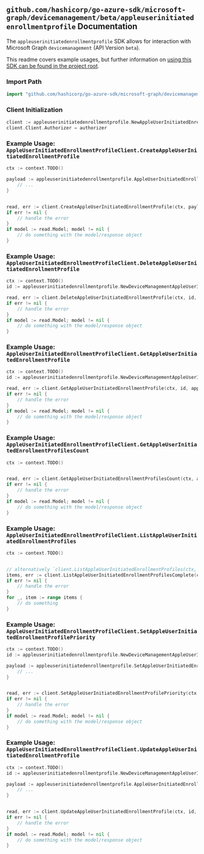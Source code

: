 
## `github.com/hashicorp/go-azure-sdk/microsoft-graph/devicemanagement/beta/appleuserinitiatedenrollmentprofile` Documentation

The `appleuserinitiatedenrollmentprofile` SDK allows for interaction with Microsoft Graph `devicemanagement` (API Version `beta`).

This readme covers example usages, but further information on [using this SDK can be found in the project root](https://github.com/hashicorp/go-azure-sdk/tree/main/docs).

### Import Path

```go
import "github.com/hashicorp/go-azure-sdk/microsoft-graph/devicemanagement/beta/appleuserinitiatedenrollmentprofile"
```


### Client Initialization

```go
client := appleuserinitiatedenrollmentprofile.NewAppleUserInitiatedEnrollmentProfileClientWithBaseURI("https://graph.microsoft.com")
client.Client.Authorizer = authorizer
```


### Example Usage: `AppleUserInitiatedEnrollmentProfileClient.CreateAppleUserInitiatedEnrollmentProfile`

```go
ctx := context.TODO()

payload := appleuserinitiatedenrollmentprofile.AppleUserInitiatedEnrollmentProfile{
	// ...
}


read, err := client.CreateAppleUserInitiatedEnrollmentProfile(ctx, payload, appleuserinitiatedenrollmentprofile.DefaultCreateAppleUserInitiatedEnrollmentProfileOperationOptions())
if err != nil {
	// handle the error
}
if model := read.Model; model != nil {
	// do something with the model/response object
}
```


### Example Usage: `AppleUserInitiatedEnrollmentProfileClient.DeleteAppleUserInitiatedEnrollmentProfile`

```go
ctx := context.TODO()
id := appleuserinitiatedenrollmentprofile.NewDeviceManagementAppleUserInitiatedEnrollmentProfileID("appleUserInitiatedEnrollmentProfileId")

read, err := client.DeleteAppleUserInitiatedEnrollmentProfile(ctx, id, appleuserinitiatedenrollmentprofile.DefaultDeleteAppleUserInitiatedEnrollmentProfileOperationOptions())
if err != nil {
	// handle the error
}
if model := read.Model; model != nil {
	// do something with the model/response object
}
```


### Example Usage: `AppleUserInitiatedEnrollmentProfileClient.GetAppleUserInitiatedEnrollmentProfile`

```go
ctx := context.TODO()
id := appleuserinitiatedenrollmentprofile.NewDeviceManagementAppleUserInitiatedEnrollmentProfileID("appleUserInitiatedEnrollmentProfileId")

read, err := client.GetAppleUserInitiatedEnrollmentProfile(ctx, id, appleuserinitiatedenrollmentprofile.DefaultGetAppleUserInitiatedEnrollmentProfileOperationOptions())
if err != nil {
	// handle the error
}
if model := read.Model; model != nil {
	// do something with the model/response object
}
```


### Example Usage: `AppleUserInitiatedEnrollmentProfileClient.GetAppleUserInitiatedEnrollmentProfilesCount`

```go
ctx := context.TODO()


read, err := client.GetAppleUserInitiatedEnrollmentProfilesCount(ctx, appleuserinitiatedenrollmentprofile.DefaultGetAppleUserInitiatedEnrollmentProfilesCountOperationOptions())
if err != nil {
	// handle the error
}
if model := read.Model; model != nil {
	// do something with the model/response object
}
```


### Example Usage: `AppleUserInitiatedEnrollmentProfileClient.ListAppleUserInitiatedEnrollmentProfiles`

```go
ctx := context.TODO()


// alternatively `client.ListAppleUserInitiatedEnrollmentProfiles(ctx, appleuserinitiatedenrollmentprofile.DefaultListAppleUserInitiatedEnrollmentProfilesOperationOptions())` can be used to do batched pagination
items, err := client.ListAppleUserInitiatedEnrollmentProfilesComplete(ctx, appleuserinitiatedenrollmentprofile.DefaultListAppleUserInitiatedEnrollmentProfilesOperationOptions())
if err != nil {
	// handle the error
}
for _, item := range items {
	// do something
}
```


### Example Usage: `AppleUserInitiatedEnrollmentProfileClient.SetAppleUserInitiatedEnrollmentProfilePriority`

```go
ctx := context.TODO()
id := appleuserinitiatedenrollmentprofile.NewDeviceManagementAppleUserInitiatedEnrollmentProfileID("appleUserInitiatedEnrollmentProfileId")

payload := appleuserinitiatedenrollmentprofile.SetAppleUserInitiatedEnrollmentProfilePriorityRequest{
	// ...
}


read, err := client.SetAppleUserInitiatedEnrollmentProfilePriority(ctx, id, payload, appleuserinitiatedenrollmentprofile.DefaultSetAppleUserInitiatedEnrollmentProfilePriorityOperationOptions())
if err != nil {
	// handle the error
}
if model := read.Model; model != nil {
	// do something with the model/response object
}
```


### Example Usage: `AppleUserInitiatedEnrollmentProfileClient.UpdateAppleUserInitiatedEnrollmentProfile`

```go
ctx := context.TODO()
id := appleuserinitiatedenrollmentprofile.NewDeviceManagementAppleUserInitiatedEnrollmentProfileID("appleUserInitiatedEnrollmentProfileId")

payload := appleuserinitiatedenrollmentprofile.AppleUserInitiatedEnrollmentProfile{
	// ...
}


read, err := client.UpdateAppleUserInitiatedEnrollmentProfile(ctx, id, payload, appleuserinitiatedenrollmentprofile.DefaultUpdateAppleUserInitiatedEnrollmentProfileOperationOptions())
if err != nil {
	// handle the error
}
if model := read.Model; model != nil {
	// do something with the model/response object
}
```
